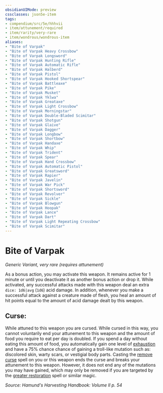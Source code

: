 ```yaml
---
obsidianUIMode: preview
cssclasses: json5e-item
tags:
- compendium/src/5e/hhhvii
- item/attunement/required
- item/rarity/very-rare
- item/wondrous/wondrous-item
aliases: 
- "Bite of Varpak"
- "Bite of Varpak Heavy Crossbow"
- "Bite of Varpak Longsword"
- "Bite of Varpak Hunting Rifle"
- "Bite of Varpak Automatic Rifle"
- "Bite of Varpak Halberd"
- "Bite of Varpak Pistol"
- "Bite of Varpak Hooked Shortspear"
- "Bite of Varpak Battleaxe"
- "Bite of Varpak Pike"
- "Bite of Varpak Musket"
- "Bite of Varpak Yklwa"
- "Bite of Varpak Greataxe"
- "Bite of Varpak Light Crossbow"
- "Bite of Varpak Morningstar"
- "Bite of Varpak Double-Bladed Scimitar"
- "Bite of Varpak Shotgun"
- "Bite of Varpak Glaive"
- "Bite of Varpak Dagger"
- "Bite of Varpak Longbow"
- "Bite of Varpak Shortbow"
- "Bite of Varpak Handaxe"
- "Bite of Varpak Whip"
- "Bite of Varpak Trident"
- "Bite of Varpak Spear"
- "Bite of Varpak Hand Crossbow"
- "Bite of Varpak Automatic Pistol"
- "Bite of Varpak Greatsword"
- "Bite of Varpak Rapier"
- "Bite of Varpak Javelin"
- "Bite of Varpak War Pick"
- "Bite of Varpak Shortsword"
- "Bite of Varpak Revolver"
- "Bite of Varpak Sickle"
- "Bite of Varpak Blowgun"
- "Bite of Varpak Hoopak"
- "Bite of Varpak Lance"
- "Bite of Varpak Dart"
- "Bite of Varpak Light Repeating Crossbow"
- "Bite of Varpak Scimitar"
---
```

# Bite of Varpak
*Generic Variant, very rare (requires attunement)*  


As a bonus action, you may activate this weapon. It remains active for 1 minute or until you deactivate it as another bonus action or drop it. While activated, any successful attacks made with this weapon deal an extra `dice: 1d6|avg` (`1d6`) acid damage. In addition, whenever you make a successful attack against a creature made of flesh, you heal an amount of hit points equal to the amount of acid damage dealt by this weapon.

## Curse:

While attuned to this weapon you are cursed. While cursed in this way, you cannot voluntarily end your attunement to this weapon and the amount of food you require to eat per day is doubled. If you spend a day without eating this amount of food, you automatically gain one level of [exhaustion](/compendium/rules/conditions.md#exhaustion) and have a 75% chance chance of gaining a troll-like mutation such as: discolored skin, warty scars, or vestigial body parts. Casting the [remove curse](compendium/spells/remove-curse.md) spell on you or this weapon ends the curse and breaks your attunement to this weapon. However, it does not end any of the mutations you may have gained, which may only be removed if you are targeted by the [greater restoration](compendium/spells/greater-restoration.md) spell or similar magic.

*Source: Hamund's Harvesting Handbook: Volume II p. 54*